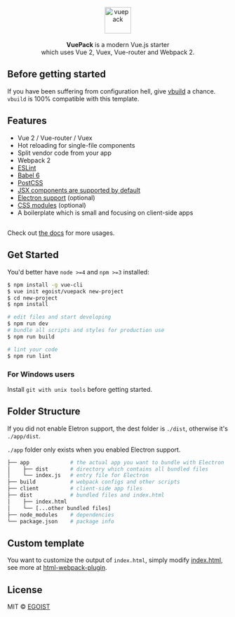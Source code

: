 <p align="center">
  <img src="http://ww4.sinaimg.cn/large/a15b4afegw1f6k20fb3p5j205o05ogli" alt="vuepack" width="60">
  <br><br><strong>VuePack</strong> is a modern Vue.js starter <br>which uses Vue 2, Vuex, Vue-router and Webpack 2.
</p>

## Before getting started

If you have been suffering from configuration hell, give [vbuild](https://github.com/egoist/vbuild) a chance. `vbuild` is 100% compatible with this template.

## Features

- Vue 2 / Vue-router / Vuex
- Hot reloading for single-file components
- Split vendor code from your app
- Webpack 2
- [ESLint](/docs/eslint.md)
- [Babel 6](/docs/babel.md)
- [PostCSS](/docs/postcss.md)
- [JSX components are supported by default](/docs/jsx.md)
- [Electron support](/docs/electron.md) (optional)
- [CSS modules](/docs/css-modules.md) (optional)
- A boilerplate which is small and focusing on client-side apps

<h2></h2>

Check out [the docs](https://github.com/egoist/vuepack/tree/master/docs) for more usages.

## Get Started

You'd better have `node >=4` and `npm >=3` installed:

```bash
$ npm install -g vue-cli
$ vue init egoist/vuepack new-project
$ cd new-project
$ npm install

# edit files and start developing
$ npm run dev
# bundle all scripts and styles for production use
$ npm run build

# lint your code
$ npm run lint
```

### For Windows users

Install `git with unix tools` before getting started.

## Folder Structure

If you did not enable Eletron support, the dest folder is `./dist`, otherwise it's `./app/dist`. 

`./app` folder only exists when you enabled Electron support.

```bash
├── app             # the actual app you want to bundle with Electron
│    ├── dist       # directory which contains all bundled files
│    └── index.js   # entry file for Electron
├── build           # webpack configs and other scripts
├── client          # client-side app files
├── dist            # bundled files and index.html
│    ├── index.html
│    └── [...other bundled files]   
├── node_modules    # dependencies
└── package.json    # package info
```

## Custom template

You want to customize the output of `index.html`, simply modify [index.html](https://github.com/egoist/vuepack/blob/master/template/build/index.html), see more at [html-webpack-plugin](https://github.com/ampedandwired/html-webpack-plugin).

## License

MIT &copy; [EGOIST](https://github.com/egoist)
